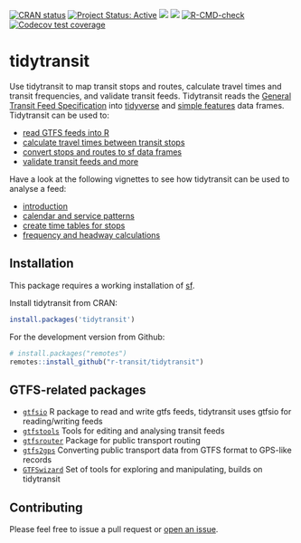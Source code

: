 [![CRAN status](https://www.r-pkg.org/badges/version/tidytransit)](https://cran.r-project.org/package=tidytransit/)
[![Project Status: Active](https://www.repostatus.org/badges/latest/active.svg)](https://www.repostatus.org/#active) 
[![](https://cranlogs.r-pkg.org/badges/tidytransit)](https://cran.r-project.org/package=tidytransit)
[![](https://cranlogs.r-pkg.org/badges/grand-total/tidytransit?color=lightgrey)](https://cran.r-project.org/package=tidytransit)
[![R-CMD-check](https://github.com/r-transit/tidytransit/actions/workflows/R-CMD-check.yaml/badge.svg)](https://github.com/r-transit/tidytransit/actions/workflows/R-CMD-check.yaml)
[![Codecov test coverage](https://codecov.io/gh/r-transit/tidytransit/graph/badge.svg)](https://app.codecov.io/gh/r-transit/tidytransit)

# tidytransit

Use tidytransit to map transit stops and routes, calculate travel times and transit
frequencies, and validate transit feeds. Tidytransit reads the 
[General Transit Feed Specification](https://gtfs.org/) into 
[tidyverse](https://tibble.tidyverse.org/) and 
[simple features](https://en.wikipedia.org/wiki/Simple_Features) data frames. 
Tidytransit can be used to:

- [read GTFS feeds into R](https://r-transit.github.io/tidytransit/reference/read_gtfs.html)
- [calculate travel times between transit stops](https://r-transit.github.io/tidytransit/reference/travel_times.html)
- [convert stops and routes to sf data frames](https://r-transit.github.io/tidytransit/reference/gtfs_as_sf.html)
- [validate transit feeds and more](https://r-transit.github.io/tidytransit/reference/index.html)

Have a look at the following vignettes to see how tidytransit can be used to analyse a feed:

- [introduction](https://r-transit.github.io/tidytransit/articles/introduction.html) 
- [calendar and service patterns](https://r-transit.github.io/tidytransit/articles/servicepatterns.html)
- [create time tables for stops](https://r-transit.github.io/tidytransit/articles/timetable.html)
- [frequency and headway calculations](https://r-transit.github.io/tidytransit/articles/frequency.html)  

## Installation

This package requires a working installation of [sf](https://github.com/r-spatial/sf#installing).

Install tidytransit from CRAN:

``` r
install.packages('tidytransit')
```

For the development version from Github:

```r
# install.packages("remotes")
remotes::install_github("r-transit/tidytransit")
```

## GTFS-related packages

- [`gtfsio`](https://github.com/r-transit/gtfsio) R package to read and write gtfs feeds, tidytransit uses gtfsio for reading/writing feeds
- [`gtfstools`](https://github.com/ipeaGIT/gtfstools) Tools for editing and analysing transit feeds
- [`gtfsrouter`](https://github.com/UrbanAnalyst/gtfsrouter) Package for public transport routing 
- [`gtfs2gps`](https://github.com/ipeaGIT/gtfs2gps) Converting public transport data from GTFS format to GPS-like records
- [`GTFSwizard`](https://github.com/nelsonquesado/GTFSwizard) Set of tools for exploring and manipulating, builds on tidytransit

## Contributing

Please feel free to issue a pull request or [open an issue](https://github.com/r-transit/tidytransit/issues/new).
